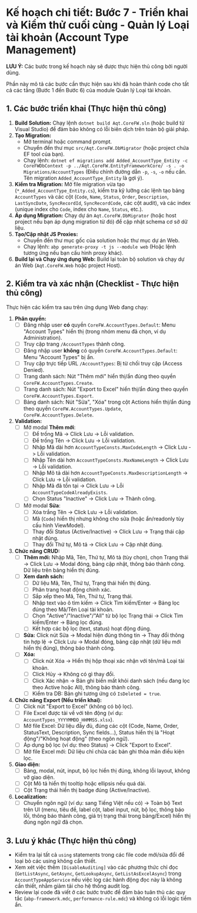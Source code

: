 # Kế hoạch chi tiết: Bước 7 - Triển khai và Kiểm thử cuối cùng - Quản lý Loại tài khoản (Account Type Management)

**LƯU Ý:** Các bước trong kế hoạch này sẽ được thực hiện thủ công bởi người dùng.

Phần này mô tả các bước cần thực hiện sau khi đã hoàn thành code cho tất cả các tầng (Bước 1 đến Bước 6) của module Quản lý Loại tài khoản.

## 1. Các bước triển khai (Thực hiện thủ công)

1.  **Build Solution:** Chạy lệnh `dotnet build Aqt.CoreFW.sln` (hoặc build từ Visual Studio) để đảm bảo không có lỗi biên dịch trên toàn bộ giải pháp.
2.  **Tạo Migration:**
    -   Mở terminal hoặc command prompt.
    -   Chuyển đến thư mục `src/Aqt.CoreFW.DbMigrator` (hoặc project chứa EF tool của bạn).
    -   Chạy lệnh: `dotnet ef migrations add Added_AccountType_Entity -c CoreFWDbContext -p ../Aqt.CoreFW.EntityFrameworkCore/ -s . -o Migrations/AccountTypes` (Điều chỉnh đường dẫn `-p`, `-s`, `-o` nếu cần. Tên migration `Added_AccountType_Entity` là gợi ý).
3.  **Kiểm tra Migration:** Mở file migration vừa tạo (`*_Added_AccountType_Entity.cs`), kiểm tra kỹ lưỡng các lệnh tạo bảng `AccountTypes` và các cột (`Code`, `Name`, `Status`, `Order`, `Description`, `LastSyncDate`, `SyncRecordId`, `SyncRecordCode`, các cột audit), và các index (unique index cho `Code`, index cho `Name`, `Status`, etc.).
4.  **Áp dụng Migration:** Chạy dự án `Aqt.CoreFW.DbMigrator` (hoặc host project nếu bạn áp dụng migration từ đó) để cập nhật schema cơ sở dữ liệu.
5.  **Tạo/Cập nhật JS Proxies:**
    -   Chuyển đến thư mục gốc của solution hoặc thư mục dự án Web.
    -   Chạy lệnh: `abp generate-proxy -t js --module web` (Hoặc lệnh tương ứng nếu bạn cấu hình proxy khác).
6.  **Build lại và Chạy ứng dụng Web:** Build lại toàn bộ solution và chạy dự án Web (`Aqt.CoreFW.Web` hoặc project Host).

## 2. Kiểm tra và xác nhận (Checklist - Thực hiện thủ công)

Thực hiện các kiểm tra sau trên ứng dụng Web đang chạy:

1.  **Phân quyền:**
    -   [ ] Đăng nhập user **có** quyền `CoreFW.AccountTypes.Default`: Menu "Account Types" hiển thị (trong nhóm menu đã chọn, ví dụ Administration).
    -   [ ] Truy cập trang `/AccountTypes` thành công.
    -   [ ] Đăng nhập user **không** có quyền `CoreFW.AccountTypes.Default`: Menu "Account Types" bị ẩn.
    -   [ ] Truy cập trực tiếp URL `/AccountTypes`: Bị từ chối truy cập (Access Denied).
    -   [ ] Trang danh sách: Nút "Thêm mới" hiển thị/ẩn đúng theo quyền `CoreFW.AccountTypes.Create`.
    -   [ ] Trang danh sách: Nút "Export to Excel" hiển thị/ẩn đúng theo quyền `CoreFW.AccountTypes.Export`.
    -   [ ] Bảng danh sách: Nút "Sửa", "Xóa" trong cột Actions hiển thị/ẩn đúng theo quyền `CoreFW.AccountTypes.Update`, `CoreFW.AccountTypes.Delete`.
2.  **Validation:**
    -   [ ] Mở modal **Thêm mới**:
        -   [ ] Để trống Mã -> Click Lưu -> Lỗi validation.
        -   [ ] Để trống Tên -> Click Lưu -> Lỗi validation.
        -   [ ] Nhập Mã dài hơn `AccountTypeConsts.MaxCodeLength` -> Click Lưu -> Lỗi validation.
        -   [ ] Nhập Tên dài hơn `AccountTypeConsts.MaxNameLength` -> Click Lưu -> Lỗi validation.
        -   [ ] Nhập Mô tả dài hơn `AccountTypeConsts.MaxDescriptionLength` -> Click Lưu -> Lỗi validation.
        -   [ ] Nhập Mã đã tồn tại -> Click Lưu -> Lỗi `AccountTypeCodeAlreadyExists`.
        -   [ ] Chọn Status "Inactive" -> Click Lưu -> Thành công.
    -   [ ] Mở modal **Sửa**:
        -   [ ] Xóa trắng Tên -> Click Lưu -> Lỗi validation.
        -   [ ] Mã (`Code`) hiển thị nhưng không cho sửa (hoặc ẩn/readonly tùy cấu hình ViewModel).
        -   [ ] Thay đổi Status (Active/Inactive) -> Click Lưu -> Trạng thái cập nhật đúng.
        -   [ ] Thay đổi Thứ tự, Mô tả -> Click Lưu -> Cập nhật đúng.
3.  **Chức năng CRUD:**
    -   [ ] **Thêm mới:** Nhập Mã, Tên, Thứ tự, Mô tả (tùy chọn), chọn Trạng thái -> Click Lưu -> Modal đóng, bảng cập nhật, thông báo thành công. Dữ liệu trên bảng hiển thị đúng.
    -   [ ] **Xem danh sách:**
        -   [ ] Dữ liệu Mã, Tên, Thứ tự, Trạng thái hiển thị đúng.
        -   [ ] Phân trang hoạt động chính xác.
        -   [ ] Sắp xếp theo Mã, Tên, Thứ tự, Trạng thái.
        -   [ ] Nhập text vào ô tìm kiếm -> Click Tìm kiếm/Enter -> Bảng lọc đúng theo Mã/Tên Loại tài khoản.
        -   [ ] Chọn "Active"/"Inactive"/"All" từ bộ lọc Trạng thái -> Click Tìm kiếm/Enter -> Bảng lọc đúng.
        -   [ ] Kết hợp các bộ lọc (text, status) hoạt động đúng.
    -   [ ] **Sửa:** Click nút Sửa -> Modal hiện đúng thông tin -> Thay đổi thông tin hợp lệ -> Click Lưu -> Modal đóng, bảng cập nhật (dữ liệu mới hiển thị đúng), thông báo thành công.
    -   [ ] **Xóa:**
        -   [ ] Click nút Xóa -> Hiển thị hộp thoại xác nhận với tên/mã Loại tài khoản.
        -   [ ] Click Hủy -> Không có gì thay đổi.
        -   [ ] Click Xác nhận -> Bản ghi biến mất khỏi danh sách (nếu đang lọc theo Active hoặc All), thông báo thành công.
        -   [ ] Kiểm tra DB: Bản ghi tương ứng có `IsDeleted = true`.
4.  **Chức năng Export (Nếu triển khai):**
    -   [ ] Click nút "Export to Excel" (không có bộ lọc).
    -   [ ] File Excel được tải về với tên động (ví dụ: `AccountTypes_YYYYMMDD_HHMMSS.xlsx`).
    -   [ ] Mở file Excel: Dữ liệu đầy đủ, đúng các cột (Code, Name, Order, StatusText, Description, Sync fields...), Status hiển thị là "Hoạt động"/"Không hoạt động" (theo ngôn ngữ).
    -   [ ] Áp dụng bộ lọc (ví dụ: theo Status) -> Click "Export to Excel".
    -   [ ] Mở file Excel mới: Dữ liệu chỉ chứa các bản ghi thỏa mãn điều kiện lọc.
5.  **Giao diện:**
    -   [ ] Bảng, modal, nút, input, bộ lọc hiển thị đúng, không lỗi layout, không vỡ giao diện.
    -   [ ] Cột Mô tả hiển thị tooltip hoặc ellipsis nếu quá dài.
    -   [ ] Cột Trạng thái hiển thị badge đúng (Active/Inactive).
6.  **Localization:**
    -   [ ] Chuyển ngôn ngữ (ví dụ: sang Tiếng Việt nếu có) -> Toàn bộ Text trên UI (menu, tiêu đề, label cột, label input, nút, bộ lọc, thông báo lỗi, thông báo thành công, giá trị trạng thái trong bảng/Excel) hiển thị đúng ngôn ngữ đã chọn.

## 3. Lưu ý khác (Thực hiện thủ công)

-   Kiểm tra lại tất cả `using` statements trong các file code mới/sửa đổi để loại bỏ các using không cần thiết.
-   Xem xét việc thêm `[DisableAuditing]` vào các phương thức chỉ đọc (`GetListAsync`, `GetAsync`, `GetLookupAsync`, `GetListAsExcelAsync`) trong `AccountTypeAppService` nếu việc log các hành động đọc này là không cần thiết, nhằm giảm tải cho hệ thống audit log.
-   Review lại code đã viết ở các bước trước để đảm bảo tuân thủ các quy tắc (`abp-framework.mdc`, `performance-rule.mdc`) và không có lỗi logic tiềm ẩn.
